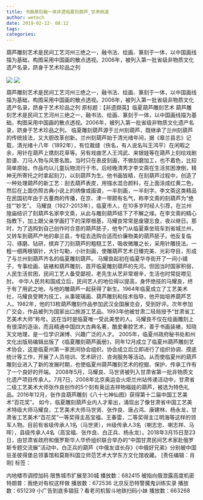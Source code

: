 ```yaml
---
title: 书画篆刻融一体非遗临夏刻葫芦_甘肃频道
author: wetech
date: 2019-02-22- 08:12
tags: 
categories: 
---
```

葫芦雕刻艺术是民间工艺河州三绝之一，融书法、绘画、篆刻于一体，以中国画线描为基础，构图采用中国画的散点透视。2006年，被列入第一批省级非物质文化遗产名录，跻身于艺术珍品之列
<!-- more -->
                
<img align="center" border="0" src="http://p2.ifengimg.com/a/2019_08/672955aa1e7cdc8_size302_w768_h576.jpg" />
                
<img align="center" border="0" src="http://p2.ifengimg.com/a/2016/0810/204c433878d5cf9size1_w16_h16.png" />
                
            
葫芦雕刻艺术是民间工艺河州三绝之一，融书法、绘画、篆刻于一体，以中国画线描为基础，构图采用中国画的散点透视。2006年，被列入第一批省级非物质文化遗产名录，跻身于艺术珍品之列
原标题：【非遗撷英】临夏葫芦雕刻艺术
葫芦雕刻艺术是民间工艺河州三绝之一，融书法、绘画、篆刻于一体，以中国画线描为基础，构图采用中国画的散点透视。2006年，被列入第一批省级非物质文化遗产名录，跻身于艺术珍品之列。
临夏雕刻葫芦源于兰州刻葫芦，既继承了兰州刻葫芦的传统技法，又大胆改革创新。兰州刻葫芦始于清光绪年间，据《皋兰县志》记载，清光绪十八年（1892年），有位裁缝（佚名，有人说名叫王鸿平）在闲暇之余，用针在葫芦上镌刻花草等。另有戏曲艺人王鸿武、来银娃等在葫芦上刻绘戏剧脸谱、刀马人物与风景名胜。当时只在表皮刻画，不做刮磨加工，也不着色，比较简单原始，作品均以儿童玩物流行于市。后经晚清秀才李文斋在生活贫困潦倒，精神无所寄托之时拿起刻刀，以刻葫芦为生。他书画皆精，在刻葫芦过程中，创造了一种处理葫芦的新工艺：刮去葫芦表皮，用镪水混合颜料，在上面涂成红黄二色，然后在上面仿照古典小说上的绣像或画谱，一半刻画，一半刻字。李文斋这类精品在民国初年由于古董商的传播，在京、津一带颇有名气，称李文斋的刻葫芦为“绝技”“妙艺”。
马耀良（1927-2013年），临夏市人，在10多岁时经人引荐，在兰州隍庙结识了刻葫芦名家李文斋，从此与雕刻葫芦结下了不解之缘。在李文斋的精心指教下，加上跟父亲学画打下的深厚根基，马耀良常常是废寝忘食，夜以继日。那时，为了选购到自己创作时合意的葫芦胚子，他专门从临夏乘坐班车到省城兰州，又转车到葫芦产地的皋兰县，专程去选购合适而价廉物美的葫芦胚子。他反复临习、琢磨、钻研，摈弃了刀刻葫芦的粗糙工艺，吸收微雕之长，采用针雕技法。一粗一细两根钢针，大针勾勒，小针刻画，使雕葫芦艺术日臻完美、光彩夺目，形成了与兰州刻葫芦齐名的临夏雕刻葫芦。
马耀良起初在临夏华寺街开了一间小铺子，专事绘画、装裱和葫芦雕刻，首开临夏雕刻葫芦的先河。但因当时国家积弱，人民生活贫困，民间工艺人备受鄙视，老先生从艺非常艰辛，生活也时常捉襟见肘。
中华人民共和国成立后，民间艺人的地位得以提高，身怀绝技的马耀良，终于有了用武之地，与他的雕葫芦一起获得了新生。1964年临夏成立了工艺美术社，马耀良受聘为技工，从事玻璃画、葫芦雕刻和技术指导，他开始培养葫芦艺人。1982年，他的13枚葫芦雕刻作品参加武汉全国展览会，受到好评。次年参加广交会，作品被列为国家出口旅游工艺品。1993年他被甘肃二轻局授予“甘肃省工艺美术大师”称号。这在当时是临夏唯一受此美誉的人。马耀良不仅在绘画雕刻上有很深的造诣，而且精通中国四大古典名著，酷爱秦腔艺术，善于书画装裱，知晓天文地理，是一位学识渊博、兴趣广泛的人才。
2005年，临夏州政府秘书处和州文化出版局编辑出版了《临夏雕刻葫芦画册》，同年12月成立了临夏州葫芦雕刻艺术协会，这是临夏州第一家民间协会组织。协会成立后立即进行了组织协调、摸底统计等工作，开展了人员培训、艺术研讨、咨询服务等活动。从而使临夏州的葫芦雕刻业进入了新的发展时期，也使临夏州葫芦雕刻艺术的挖掘、保护、传承工作有了一个良好的开端。
2008年5月，马耀良、马世贤被列入甘肃省第一批非物质文化遗产项目传承人。7月7日，2008年北京奥运会火炬兰州站传递活动中，甘肃省二级工艺美术大师张作良创作的5个刻有奥运吉祥物福娃的葫芦，被选为特色礼品。2016年12月，张作良葫芦雕刻《八十七神仙图》获得第十二届中国工艺美术“百花奖”。
如今，临夏雕刻葫芦业内人才辈出，涌现出了像甘肃省中国工艺美术特级大师马耀良，工艺美术大师马世贤、张作良、唐占鸿、康建林、杨永龙，甘肃省工艺美术“百花奖”一等奖得主高宝福、王春雷，二等奖得主江明海等这样的领军人物。目前有省级传承人1名（马世贤），州级传承人3名（喇志忠、喇志祥、马晖），县级传承人4名（高宝福、张作良、白正兵、杨永龙）。2018年3月15日至23日，由甘肃省政府和俄罗斯华人华侨组织联合举办的“中国甘肃民间艺术家赴俄罗斯专题交流展”活动中，白正兵的葫芦《中俄友谊长存》《中俄好兄弟》分别被中国驻圣彼得堡总领事馆和莫斯科国立师范艺术大学东方文化馆收藏。
[责任编辑：肖刚]
标签：
 
 
 
 
             
内地楼市调控加码 限售城市扩展至30城
播放数：682415
被指向俄泄露高度机密 特朗普：我绝对有权这样做
播放数：672536
北京反恐特警魔鬼训练实录
播放数：651239
小广告到底多猖狂？看老司机智斗地铁扫码小妹
播放数：663268
